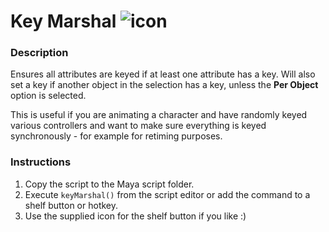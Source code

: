 # Key Marshal ![icon]( https://github.com/mortentoo/maya/raw/master/keyMarshal/icon/keyMarshal.png )

### Description

Ensures all attributes are keyed if at least one attribute has a key. Will also set a key if another object in the selection has a key, unless the **Per Object** option is selected.

This is useful if you are animating a character and have randomly keyed various controllers and want to make sure everything is keyed synchronously - for example for retiming purposes.

### Instructions
1. Copy the script to the Maya script folder.
2. Execute `keyMarshal()` from the script editor or add the command to a shelf button or hotkey.
3. Use the supplied icon for the shelf button if you like :)